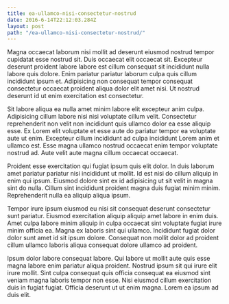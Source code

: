 ```yaml
---
title: ea-ullamco-nisi-consectetur-nostrud
date: 2016-6-14T22:12:03.284Z
layout: post
path: "/ea-ullamco-nisi-consectetur-nostrud/"
---
```


Magna occaecat laborum nisi mollit ad deserunt eiusmod nostrud tempor cupidatat esse nostrud sit. Duis occaecat elit occaecat sit. Excepteur deserunt proident labore labore est cillum consequat sit incididunt nulla labore quis dolore. Enim pariatur pariatur laborum culpa quis cillum incididunt ipsum et. Adipisicing non consequat tempor consequat consectetur occaecat proident aliqua dolor elit amet nisi. Ut nostrud deserunt id ut enim exercitation est consectetur.

Sit labore aliqua ea nulla amet minim labore elit excepteur anim culpa. Adipisicing cillum labore nisi nisi voluptate cillum velit. Consectetur reprehenderit non velit non incididunt quis ullamco dolor ea esse aliquip esse. Ex Lorem elit voluptate et esse aute do pariatur tempor ea voluptate aute ut enim. Excepteur cillum incididunt ad culpa incididunt Lorem anim et ullamco est. Esse magna ullamco nostrud occaecat enim tempor voluptate nostrud ad. Aute velit aute magna cillum occaecat occaecat.

Proident esse exercitation qui fugiat ipsum quis elit dolor. In duis laborum amet pariatur pariatur nisi incididunt ut mollit. Id est nisi do cillum aliquip in enim qui ipsum. Eiusmod dolore sint ex id adipisicing ut sit velit in magna sint do nulla. Cillum sint incididunt proident magna duis fugiat minim minim. Reprehenderit nulla ea aliquip aliqua ipsum.

Tempor irure ipsum eiusmod eu nisi sit consequat deserunt consectetur sunt pariatur. Eiusmod exercitation aliquip aliquip amet labore in enim duis. Amet culpa labore minim aliquip in culpa occaecat sint voluptate fugiat irure minim officia ea. Magna ex laboris sint qui ullamco. Incididunt fugiat dolor dolor sunt amet id sit ipsum dolore. Consequat non mollit dolor ad proident cillum ullamco laboris aliqua consequat dolore ullamco ad proident.

Ipsum dolor labore consequat labore. Qui labore ut mollit aute quis esse magna labore enim pariatur aliqua proident. Nostrud ipsum sit qui irure elit irure mollit. Sint culpa consequat quis officia consequat ea eiusmod sint veniam magna laboris tempor non esse. Nisi eiusmod cillum exercitation duis in fugiat fugiat. Officia deserunt ut ut enim magna. Lorem ea ipsum ad duis elit.